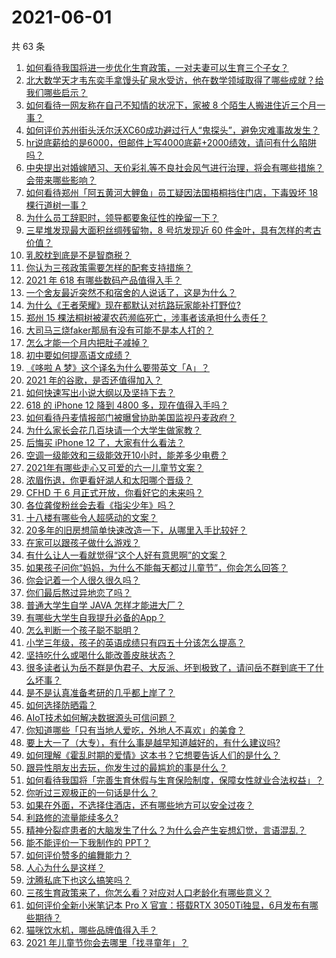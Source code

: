 # 2021-06-01

共 63 条

<!-- BEGIN -->
<!-- 最后更新时间 Tue Jun 01 2021 07:30:11 GMT+0800 (China Standard Time) -->

1. [如何看待我国将进一步优化生育政策，一对夫妻可以生育三个子女？](https://www.zhihu.com/question/462390587)
2. [北大数学天才韦东奕手拿馒头矿泉水受访，他在数学领域取得了哪些成就？给我们哪些启示？](https://www.zhihu.com/question/462169322)
3. [如何看待一网友称在自己不知情的状况下，家被 8
   个陌生人搬进住近三个月一事？](https://www.zhihu.com/question/461252891)
4. [如何评价苏州街头沃尔沃XC60成功避过行人“鬼探头”，避免灾难事故发生？](https://www.zhihu.com/question/461921854)
5. [hr说底薪给的是6000，但邮件上写4000底薪+2000绩效，请问有什么陷阱吗？](https://www.zhihu.com/question/279752230)
6. [中央提出对婚嫁陋习、天价彩礼等不良社会风气进行治理，将会有哪些措施？会带来哪些影响？](https://www.zhihu.com/question/462399146)
7. [如何看待郑州「阿五黄河大鲤鱼」员工疑因法国梧桐挡住门店，下毒毁坏 18
   棵行道树一事？](https://www.zhihu.com/question/461978699)
8. [为什么员工辞职时，领导都要象征性的挽留一下？](https://www.zhihu.com/question/459351020)
9. [三星堆发现最大面积丝绸残留物，8 号坑发现近 60
   件金叶，具有怎样的考古价值？](https://www.zhihu.com/question/462198382)
10. [乳胶枕到底是不是智商税？](https://www.zhihu.com/question/419436850)
11. [你认为三孩政策需要怎样的配套支持措施？](https://www.zhihu.com/question/462397663)
12. [2021 年 618 有哪些数码产品值得入手？](https://www.zhihu.com/question/458701072)
13. [一个舍友最近突然不和宿舍的人说话了，这是为什么？](https://www.zhihu.com/question/39650172)
14. [为什么《王者荣耀》现在都默认对抗路玩家能补打野位?](https://www.zhihu.com/question/462063708)
15. [郑州 15 棵法桐树被灌农药濒临死亡，涉事者该承担什么责任？](https://www.zhihu.com/question/462006651)
16. [大司马三烧faker那局有没有可能不是本人打的？](https://www.zhihu.com/question/459219863)
17. [怎么才能一个月内把肚子减掉？](https://www.zhihu.com/question/317186157)
18. [初中要如何提高语文成绩？](https://www.zhihu.com/question/418605306)
19. [《哆啦 A 梦》这个译名为什么要带英文「A」？](https://www.zhihu.com/question/30836738)
20. [2021 年的谷歌，是否还值得加入？](https://www.zhihu.com/question/458195341)
21. [如何快速写出小说大纲以及坚持下去？](https://www.zhihu.com/question/449775669)
22. [618 的 iPhone 12 降到 4800
    多，现在值得入手吗？](https://www.zhihu.com/question/462118314)
23. [如何看待丹麦情报部门被曝曾协助美国监视丹麦政府？](https://www.zhihu.com/question/462342888)
24. [为什么家长会花几百块请一个大学生做家教？](https://www.zhihu.com/question/290772385)
25. [后悔买 iPhone 12 了，大家有什么看法？](https://www.zhihu.com/question/445160711)
26. [空调一级能效和三级能效开10小时，能差多少电费？](https://www.zhihu.com/question/329341284)
27. [2021年有哪些走心又可爱的六一儿童节文案？](https://www.zhihu.com/question/461411396)
28. [浓眉伤退，你更看好湖人和太阳哪个晋级？](https://www.zhihu.com/question/462327535)
29. [CFHD 于 6 月正式开放，你看好它的未来吗？](https://www.zhihu.com/question/459837419)
30. [各位龚俊粉丝会去看《指尖少年》吗？](https://www.zhihu.com/question/456052901)
31. [十八楼有哪些令人超感动的文案？](https://www.zhihu.com/question/455124761)
32. [20多年的旧房想简单快速改造一下，从哪里入手比较好？](https://www.zhihu.com/question/460487422)
33. [在家可以跟孩子做什么游戏？](https://www.zhihu.com/question/391201046)
34. [有什么让人一看就觉得“这个人好有意思啊”的文案？](https://www.zhihu.com/question/376417418)
35. [如果孩子问你“妈妈，为什么不能每天都过儿童节”，你会怎么回答？](https://www.zhihu.com/question/461277051)
36. [你会记着一个人很久很久吗？](https://www.zhihu.com/question/461880348)
37. [你们最后熬过异地恋了吗？](https://www.zhihu.com/question/364054443)
38. [普通大学生自学 JAVA 怎样才能进大厂？](https://www.zhihu.com/question/387717615)
39. [有哪些大学生自我提升必备的App？](https://www.zhihu.com/question/320804037)
40. [怎么判断一个孩子聪不聪明？](https://www.zhihu.com/question/460441961)
41. [小学三年级，孩子的英语成绩只有四五十分该怎么提高？](https://www.zhihu.com/question/460448304)
42. [坚持吃什么或喝什么能改善皮肤状态？](https://www.zhihu.com/question/284643508)
43. [很多读者认为岳不群是伪君子、大反派、坏到极致了，请问岳不群到底干了什么坏事？](https://www.zhihu.com/question/328943013)
44. [是不是认真准备考研的几乎都上岸了？](https://www.zhihu.com/question/452073317)
45. [如何选择防晒霜？](https://www.zhihu.com/question/23782066)
46. [AIoT技术如何解决数据源头可信问题？](https://www.zhihu.com/question/458050308)
47. [你知道哪些「只有当地人爱吃，外地人不喜欢」的美食？](https://www.zhihu.com/question/461730414)
48. [要上大一了（大专），有什么事是越早知道越好的，有什么建议吗?](https://www.zhihu.com/question/454529413)
49. [如何理解《霍乱时期的爱情》这本书？它想要告诉人们的是什么？](https://www.zhihu.com/question/274223889)
50. [跟异性朋友出去玩，你发生过的最尴尬的事是什么？](https://www.zhihu.com/question/281832872)
51. [如何看待我国将「完善生育休假与生育保险制度，保障女性就业合法权益」？](https://www.zhihu.com/question/462395582)
52. [你听过三观极正的一句话是什么？](https://www.zhihu.com/question/316797926)
53. [如果在外面，不选择住酒店，还有哪些地方可以安全过夜？](https://www.zhihu.com/question/460644032)
54. [利路修的流量能续多久?](https://www.zhihu.com/question/461929162)
55. [精神分裂症患者的大脑发生了什么？为什么会产生妄想幻觉，言语混乱？](https://www.zhihu.com/question/60875758)
56. [能不能评价一下我制作的 PPT？](https://www.zhihu.com/question/460696678)
57. [如何评价赞多的编舞能力？](https://www.zhihu.com/question/462219851)
58. [人心为什么是这样？](https://www.zhihu.com/question/460333793)
59. [沈腾私底下也这么搞笑吗？](https://www.zhihu.com/question/449715891)
60. [三孩生育政策来了，你怎么看？对应对人口老龄化有哪些意义？](https://www.zhihu.com/question/462391662)
61. [如何评价全新小米笔记本 Pro X 官宣：搭载RTX
    3050Ti独显，6月发布有哪些期待？](https://www.zhihu.com/question/459262263)
62. [猫咪饮水机，哪些品牌值得入手？](https://www.zhihu.com/question/39724176)
63. [2021 年儿童节你会去哪里「找寻童年」？](https://www.zhihu.com/question/458857970)

<!-- END -->
